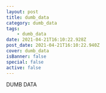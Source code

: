 ```yaml
---
layout: post
title: dumb_data
category: dumb_data
tags:
    - dumb_data
date: 2021-04-21T16:10:22.928Z
post_date: 2021-04-21T16:10:22.940Z
cover: dumb_data
isBanner: false
special: false
active: false
---
```


DUMB DATA
